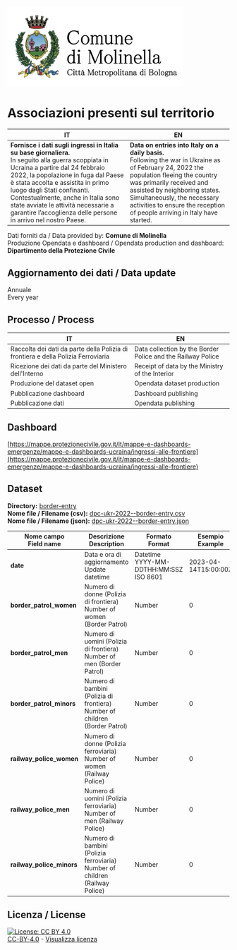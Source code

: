 <img src="../assets/images/Logo Molinella.jpg" alt="Comune Molinella" data-canonical-src="../assets/images/Logo Molinella.jpg" width="400" />

# Associazioni presenti sul territorio

| IT|EN|
|-|-|
|**Fornisce i dati sugli ingressi in Italia su base giornaliera.**<br>In seguito alla guerra scoppiata in Ucraina a partire dal 24 febbraio 2022, la popolazione in fuga dal Paese è stata accolta e assistita in primo luogo dagli Stati confinanti. Contestualmente, anche in Italia sono state avviate le attività necessarie a garantire l’accoglienza delle persone in arrivo nel nostro Paese.|**Data on entries into Italy on a daily basis.**<br>Following the war in Ukraine as of February 24, 2022 the population fleeing the country was primarily received and assisted by neighboring states. Simultaneously, the necessary activities to ensure the reception of people arriving in Italy have started.|

Dati forniti da / Data provided by: **Comune di Molinella**<br>
Produzione Opendata e dashboard / Opendata production and dashboard: **Dipartimento della Protezione Civile**

## Aggiornamento dei dati / Data update

Annuale<br>
Every year

## Processo / Process

| IT|EN|
|-|-|
|Raccolta dei dati da parte della Polizia di frontiera e della Polizia Ferroviaria|Data collection by the Border Police and the Railway Police|
|Ricezione dei dati da parte del Ministero dell'Interno|Receipt of data by the Ministry of the Interior|
|Produzione del dataset open|Opendata dataset production|
|Pubblicazione dashboard|Dashboard publishing|
|Pubblicazione dati|Opendata publishing|

## Dashboard

[https://mappe.protezionecivile.gov.it/it/mappe-e-dashboards-emergenze/mappe-e-dashboards-ucraina/ingressi-alle-frontiere](https://mappe.protezionecivile.gov.it/it/mappe-e-dashboards-emergenze/mappe-e-dashboards-ucraina/ingressi-alle-frontiere)

## Dataset

**Directory:**  [border-entry](../data/border-entry/)<br>
**Nome file / Filename (csv):** [dpc-ukr-2022--border-entry.csv](../data/border-entry/dpc-ukr-2022--border-entry.csv)<br>
**Nome file / Filename (json):** [dpc-ukr-2022--border-entry.json](../data/border-entry/dpc-ukr-2022--border-entry.json)<br>

|Nome campo<br>Field name|Descrizione<br>Description|Formato<br>Format|Esempio<br>Example|
|-|-|-|-|
|**date**|Data e ora di aggiornamento<br>Update datetime|Datetime<br>YYYY-MM-DDTHH:MM:SSZ<br>ISO 8601|2023-04-14T15:00:00Z|
|**border_patrol_women**|Numero di donne (Polizia di frontiera)<br>Number of women (Border Patrol)|Number|0|
|**border_patrol_men**|Numero di uomini (Polizia di frontiera)<br>Number of men (Border Patrol)|Number|0|
|**border_patrol_minors**|Numero di bambini (Polizia di frontiera)<br>Number of children (Border Patrol)|Number|0|
|**railway_police_women**|Numero di donne (Polizia ferroviaria)<br>Number of women (Railway Police)|Number|0|
|**railway_police_men**|Numero di uomini (Polizia ferroviaria)<br>Number of men (Railway Police)|Number|0|
|**railway_police_minors**|Numero di bambini (Polizia ferroviaria)<br>Number of children (Railway Police)|Number|0|

## Licenza / License

[![License: CC BY 4.0](https://img.shields.io/badge/License-CC_BY_4.0-lightgrey.svg)](https://creativecommons.org/licenses/by/4.0/)<br>
[CC-BY-4.0](https://creativecommons.org/licenses/by/4.0/deed.it) - [Visualizza licenza](https://github.com/pcm-dpc/UKR-2022/blob/master/LICENSE)
